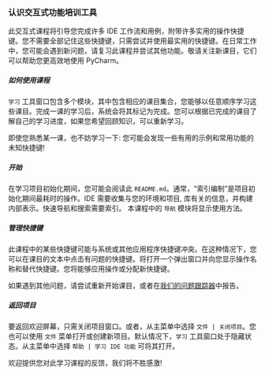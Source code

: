 
### 认识交互式功能培训工具

此交互式课程将引导您完成许多 IDE 工作流和用例，附带许多实用的操作快捷键。您不需要全部记住这些快捷键，只需尝试并使用最实用的快捷键。在日常工作中，您可能会遇到新问题，请复习此课程并尝试其他功能。敬请关注新课目，它们可以帮助您更高效地使用 PyCharm。

##### 如何使用课程

`学习` 工具窗口包含多个模块，其中包含相应的课目集合，您能够以任意顺序学习这些课目。完成一课的学习后，系统会将其标记为完成。您可以根据已完成的课目了解自己的学习进度，如果您希望回顾知识，可以重新学习。

即使您熟悉某一课，也不妨学习一下: 您可能会发现一些有用的示例和常用功能的未知快捷键!

##### 开始

在学习项目初始化期间，您可能会阅读此 `README.md`。通常，“索引编制”是项目初始化期间最耗时的操作。IDE 需要收集与您的环境和项目, 库有关的信息，并构建内部表示。快速导航和搜索需要索引。 本课程中的 `导航` 模块将显示使用方法。

##### 管理快捷键

此课程中的某些快捷键可能与系统或其他应用程序快捷键冲突。在这种情况下，您可以在课目的文本中点击有问题的快捷键。将打开一个弹出窗口并向您显示操作名称和替代快捷键。您将能够应用操作或分配新快捷键。

如果遇到其他问题，请尝试重新开始课目，或者在[我们的问题跟踪器](https://youtrack.jetbrains.com/issues/IFT)中报告。

##### 返回项目

要返回欢迎屏幕，只需关闭项目窗口。或者，从主菜单中选择 `文件 | 关闭项目`。您也可以使用 `文件` 菜单打开或创建新项目。默认情况下，`学习` 工具窗口处于隐藏状态。从主菜单中选择 `帮助 | 学习 IDE 功能` 可将其打开。

欢迎提供您对此学习课程的反馈，我们将不胜感激!
  